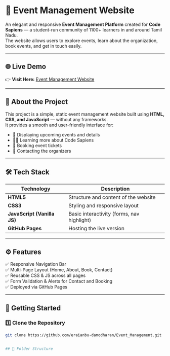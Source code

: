 # 🎉 Event Management Website

An elegant and responsive **Event Management Platform** created for **Code Sapiens** — a student-run community of 1100+ learners in and around Tamil Nadu.  
The website allows users to explore events, learn about the organization, book events, and get in touch easily.

---

## 🌐 Live Demo

👉 **Visit Here:** [Event Management Website](https://eraianbu-damodharan.github.io/Event_Management/)

---

## 🧠 About the Project

This project is a simple, static event management website built using **HTML, CSS, and JavaScript** — without any frameworks.  
It provides a smooth and user-friendly interface for:

- 📢 Displaying upcoming events and details  
- 🧑‍💼 Learning more about Code Sapiens  
- 📝 Booking event tickets  
- 📩 Contacting the organizers  

---

## 🛠️ Tech Stack

| Technology | Description |
|-------------|-------------|
| **HTML5** | Structure and content of the website |
| **CSS3** | Styling and responsive layout |
| **JavaScript (Vanilla JS)** | Basic interactivity (forms, nav highlight) |
| **GitHub Pages** | Hosting the live version |

---

## ⚙️ Features

✅ Responsive Navigation Bar  
✅ Multi-Page Layout (Home, About, Book, Contact)  
✅ Reusable CSS & JS across all pages  
✅ Form Validation & Alerts for Contact and Booking  
✅ Deployed via GitHub Pages  

---

## 🚀 Getting Started

### 1️⃣ Clone the Repository

```bash
git clone https://github.com/eraianbu-damodharan/Event_Management.git


## 📁 Folder Structure

